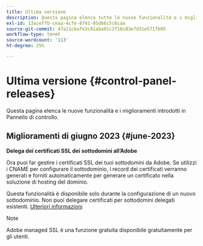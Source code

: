 ```yaml
---
title: Ultima versione
description: Questa pagina elenca tutte le nuove funzionalità e i miglioramenti introdotti in Pannello di controllo
exl-id: 13aceffb-ceaa-4cfe-8741-95d66c5c6caa
source-git-commit: 47a11cbafe3c81aba81c2f16c83e7d31e571fb95
workflow-type: tm+mt
source-wordcount: '113'
ht-degree: 25%

---
```


# Ultima versione {#control-panel-releases}

Questa pagina elenca le nuove funzionalità e i miglioramenti introdotti in Pannello di controllo.

## Miglioramenti di giugno 2023 {#june-2023}

**Delega dei certificati SSL dei sottodomini all’Adobe**

Ora puoi far gestire i certificati SSL dei tuoi sottodomini da Adobe. Se utilizzi i CNAME per configurare il sottodominio, i record dei certificati verranno generati e forniti automaticamente per generare un certificato nella soluzione di hosting del dominio.

Questa funzionalità è disponibile solo durante la configurazione di un nuovo sottodominio. Non puoi delegare certificati per sottodomini delegati esistenti. [Ulteriori informazioni](../subdomains-certificates/using/setting-up-new-subdomain.md)

>[!NOTE]
>
>Adobe managed SSL è una funzione gratuita disponibile gratuitamente per gli utenti.

